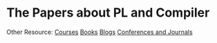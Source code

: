 # The Papers about PL and Compiler

Other Resource: [Courses](https://github.com/shining1984/PL-Compiler-Course-Collection) [Books](https://github.com/shining1984/PL-Compiler-Course-Collection/blob/master/Books.md) [Blogs](https://github.com/shining1984/PL-Compiler-Resource/blob/master/Blogs.md) [Conferences and Journals](https://github.com/shining1984/PL-Compiler-Resource/blob/master/Conferences_Journals.md)